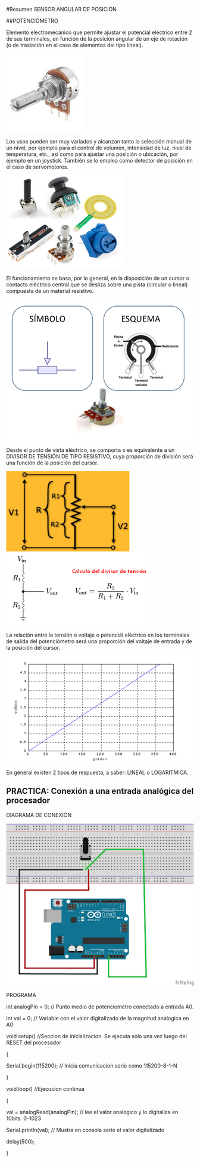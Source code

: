 #Resumen SENSOR ANGULAR DE POSICIÓN

##POTENCIÓMETRO

Elemento electromecánico que permite ajustar el potencial eléctrico entre 2 de sus terminales, en función de la posición angular de un eje de rotación (o de traslación en el caso de elementos del tipo lineal).

![POTENCIÓMETRO](./POTE.jpg)

Los usos pueden ser muy variados y alcanzan tanto la selección manual de un nivel, por ejemplo para el control de volumen, intensidad de luz, nivel de temperatura, etc., asi como para ajustar una posición o ubicación, por ejemplo en un joystick. También se lo emplea como detector de posición en el caso de servomotores.

![USOS](./POTE_TIPOS_USOS.jpg)

El funcionamiento se basa, por lo general, en la disposición de un cursor o contacto eléctrico central que se desliza sobre una pista (circular o lineal) compuesta de un material resistivo.

![ESTRUCTURA](./potenciometro.jpg)

Desde el punto de vista eléctrico, se comporta o es equivalente a un DIVISOR DE TENSIÓN DE TIPO RESISTIVO, cuya proporción de división será una función de la posición del cursor.

![EQUIVALENCIA](./EQUIVALENCIA_POTE.jpg) ![ECUACIÓN](./divisor-de-tension.png)

La relación entre la tensión o voltaje o potenciál eléctrico en los terminales de salida del potenciómetro será una proporción del voltaje de entrada y de la posición del cursor.

![RESPUESTA ANGULAR](./RESPUESTA_ANGULAR.gif)

En general existen 2 tipos de respuesta, a saber: LINEAL o LOGARITMICA.

## PRACTICA: Conexión a una entrada analógica del procesador

DIAGRAMA DE CONEXIÓN

![CONEXION](./pote_bb.jpg)

PROGRAMA

int analogPin = 0;     // Punto medio de potenciometro conectado a entrada A0.

int val = 0;           // Variable con el valor digitalizado de la magnitud analogica en A0

void setup() //Seccion de inicializacion. Se ejecuta solo una vez luego del RESET del procesador

{

  Serial.begin(115200);  // Inicia comunicacion serie como 115200-8-1-N

}

void loop() //Ejecucion continua

{

  val = analogRead(analogPin);    // lee el valor analogico y lo digitaliza en 10bits. 0-1023

  Serial.println(val);             // Mustra en consola serie el valor digitalizado
  
  delay(500);
  
}

